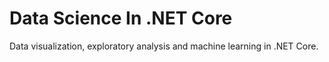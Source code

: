 # Data Science In .NET Core
 Data visualization, exploratory analysis and machine learning in .NET Core.
